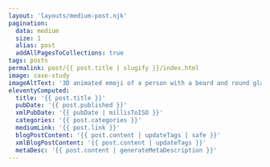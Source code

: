 ```yaml
---
layout: 'layouts/medium-post.njk'
pagination:
  data: medium
  size: 1
  alias: post
  addAllPagesToCollections: true
tags: posts
permalink: post/{{ post.title | slugify }}/index.html
image: case-study
imageAltText: '3D animated emoji of a person with a beard and round glasses, wearing a black tuque, in a thoughtful pose.'
eleventyComputed:
  title: '{{ post.title }}'
  pubDate: '{{ post.published }}'
  xmlPubDate: '{{ pubDate | millisToISO }}'
  categories: '{{ post.categories }}'
  mediumLink: '{{ post.link }}'
  blogPostContent: '{{ post.content | updateTags | safe }}'
  xmlBlogPostContent: '{{ post.content | updateTags }}'
  metaDesc: '{{ post.content | generateMetaDescription }}'
---
```

